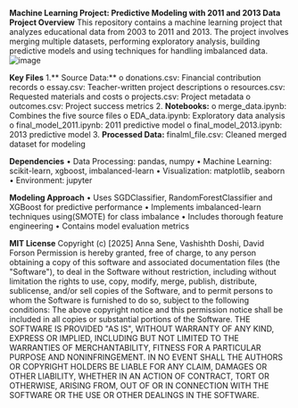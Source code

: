 **Machine Learning Project: Predictive Modeling with 2011 and 2013 Data**
**Project Overview**
This repository contains a machine learning project that analyzes educational data from 2003 to 2011 and 2013. The project involves merging multiple datasets, performing exploratory analysis,  building predictive models and using techniques for handling imbalanced data.
 ![image](https://github.com/user-attachments/assets/6a14158a-b006-4b90-9738-0d4ffbe47274)

**Key Files**
1.**	Source Data:**
o	donations.csv: Financial contribution records
o	essay.csv: Teacher-written project descriptions
o	resources.csv: Requested materials and costs
o	projects.csv: Project metadata
o	outcomes.csv: Project success metrics
2.	**Notebooks:**
o	merge_data.ipynb: Combines the five source files
o	EDA_data.ipynb: Exploratory data analysis
o	final_model_2011.ipynb: 2011 predictive model
o	final_model_2013.ipynb: 2013 predictive model
3.	**Processed Data:**
finalml_file.csv: Cleaned merged dataset for modeling

**Dependencies**
•	Data Processing: pandas, numpy
•	Machine Learning: scikit-learn, xgboost, imbalanced-learn
•	Visualization: matplotlib, seaborn
•	Environment: jupyter

**Modeling Approach**
•	Uses SGDClassifier, RandomForestClassifier and XGBoost for predictive performance
•	Implements imbalanced-learn techniques using(SMOTE)  for class imbalance
•	Includes thorough feature engineering
•	Contains model evaluation metrics

**MIT License**
Copyright (c) [2025] Anna Sene, Vashishth Doshi, David Forson
Permission is hereby granted, free of charge, to any person obtaining a copy of this software and associated documentation files (the "Software"), to deal in the Software without restriction, including without limitation the rights to use, copy, modify, merge, publish, distribute, sublicense, and/or sell copies of the Software, and to permit persons to whom the Software is furnished to do so, subject to the following conditions:
The above copyright notice and this permission notice shall be included in all copies or substantial portions of the Software.
THE SOFTWARE IS PROVIDED "AS IS", WITHOUT WARRANTY OF ANY KIND, EXPRESS OR IMPLIED, INCLUDING BUT NOT LIMITED TO THE WARRANTIES OF MERCHANTABILITY, FITNESS FOR A PARTICULAR PURPOSE AND NONINFRINGEMENT. IN NO EVENT SHALL THE AUTHORS OR COPYRIGHT HOLDERS BE LIABLE FOR ANY CLAIM, DAMAGES OR OTHER LIABILITY, WHETHER IN AN ACTION OF CONTRACT, TORT OR OTHERWISE, ARISING FROM, OUT OF OR IN CONNECTION WITH THE SOFTWARE OR THE USE OR OTHER DEALINGS IN THE SOFTWARE.





